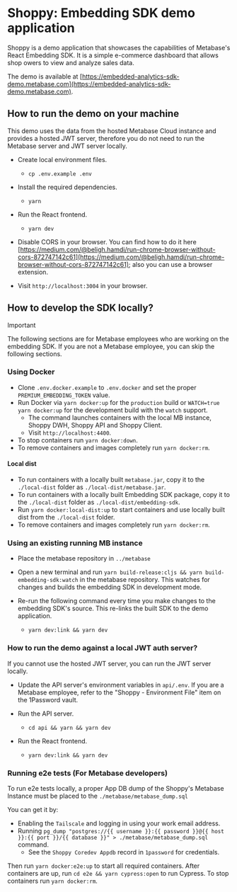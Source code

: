 # Shoppy: Embedding SDK demo application

Shoppy is a demo application that showcases the capabilities of Metabase's React Embedding SDK. It is a simple e-commerce dashboard that allows shop owers to view and analyze sales data.

The demo is available at [https://embedded-analytics-sdk-demo.metabase.com](https://embedded-analytics-sdk-demo.metabase.com).

## How to run the demo on your machine

This demo uses the data from the hosted Metabase Cloud instance and provides a hosted JWT server, therefore you do not need to run the Metabase server and JWT server locally.

- Create local environment files.

  - `cp .env.example .env`

- Install the required dependencies.

  - `yarn`

- Run the React frontend.

  - `yarn dev`

- Disable CORS in your browser. You can find how to do it here [https://medium.com/@beligh.hamdi/run-chrome-browser-without-cors-872747142c61](https://medium.com/@beligh.hamdi/run-chrome-browser-without-cors-872747142c61); also you can use a browser extension.

- Visit `http://localhost:3004` in your browser.

## How to develop the SDK locally?

> [!IMPORTANT]  
> The following sections are for Metabase employees who are working on the embedding SDK.
> If you are not a Metabase employee, you can skip the following sections.

### Using Docker

- Clone `.env.docker.example` to `.env.docker` and set the proper `PREMIUM_EMBEDDING_TOKEN` value.
- Run Docker via `yarn docker:up` for the `production` build or `WATCH=true yarn docker:up` for the development build with the `watch` support.
  - The command launches containers with the local MB instance, Shoppy DWH, Shoppy API and Shoppy Client.
  - Visit `http://localhost:4400`.
- To stop containers run `yarn docker:down`.
- To remove containers and images completely run `yarn docker:rm`.

#### Local dist

- To run containers with a locally built `metabase.jar`, copy it to the `./local-dist` folder as `./local-dist/metabase.jar`.
- To run containers with a locally built Embedding SDK package, copy it to the `./local-dist` folder as `./local-dist/embedding-sdk`.
- Run `yarn docker:local-dist:up` to start containers and use locally built dist from the `./local-dist` folder.
- To remove containers and images completely run `yarn docker:rm`.

### Using an existing running MB instance

- Place the metabase repository in `../metabase`

- Open a new terminal and run `yarn build-release:cljs && yarn build-embedding-sdk:watch` in the metabase repository. This watches for changes and builds the embedding SDK in development mode.

- Re-run the following command every time you make changes to the embedding SDK's source. This re-links the built SDK to the demo application.

  - `yarn dev:link && yarn dev`

### How to run the demo against a local JWT auth server?

If you cannot use the hosted JWT server, you can run the JWT server locally.

- Update the API server's environment variables in `api/.env`. If you are a Metabase employee, refer to the "Shoppy - Environment File" item on the 1Password vault.

- Run the API server.

  - `cd api && yarn && yarn dev`

- Run the React frontend.

  - `yarn dev:link && yarn dev`

### Running e2e tests (For Metabase developers)

To run e2e tests locally, a proper App DB dump of the Shoppy's Metabase Instance must be placed to the `./metabase/metabase_dump.sql`

You can get it by:
- Enabling the `Tailscale` and logging in using your work email address.
- Running `pg_dump "postgres://{{ username }}:{{ password }}@{{ host }}:{{ port }}/{{ database }}" > ./metabase/metabase_dump.sql` command.
  - See the `Shoppy Coredev Appdb` record in `1password` for credentials.

Then run `yarn docker:e2e:up` to start all required containers.
After containers are up, run `cd e2e && yarn cypress:open` to run Cypress.
To stop containers run `yarn docker:rm`.